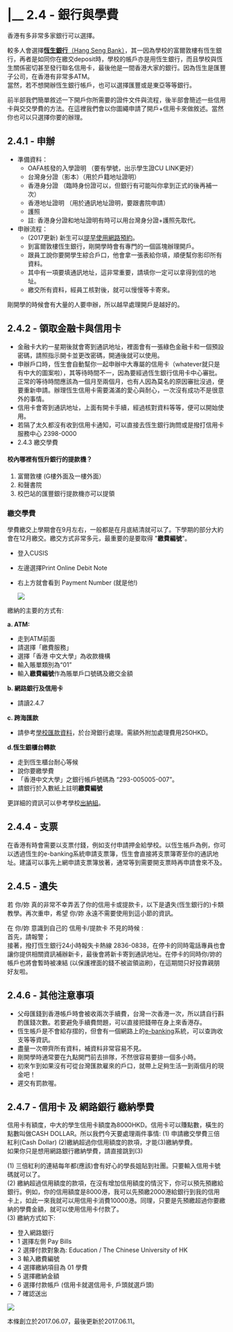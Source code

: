 # \|\_\_ 2.4 - 銀行與學費

香港有多非常多家銀行可以選擇。

較多人會選擇[**恆生銀行**（Hang Seng Bank）](https://bank.hangseng.com/1/2/chi/home)，其一因為學校的富爾敦樓有恆生銀行，再者是如同你在繳交deposit時，學校的帳戶亦是用恆生銀行，而且學校與恆生關係密切甚至發行聯名信用卡，最後他是一間香港大家的銀行。因為恆生是匯豐子公司，在香港有非常多ATM。  
當然，若不想開辦恆生銀行帳戶，也可以選擇匯豐或是東亞等等銀行。

前半部我們簡單敘述一下開戶你所需要的證件文件與流程，後半部會簡述一些信用卡與交交學費的方法。在這裡我們會以你圖繩申請了開戶+信用卡來做敘述。當然你也可以只選擇你要的辦理。

## 2.4.1 - 申辦

* 準備資料：
  * OAFA核發的入學證明 （要有學號，出示學生證CU LINK更好）
  * 台灣身分證（影本）（用於戶籍地址證明）
  * 香港身分證 （臨時身份證可以，但銀行有可能叫你拿到正式的後再補一次）
  * 香港地址證明 （用於通訊地址證明，要跟書院申請）
  * 護照
  * 註: 香港身分證和地址證明有時可以用台灣身分證+護照先取代。
* 申辦流程：
  * \(2017更新\) 新生可以[提早使用網路預約](https://bank.hangseng.com/1/2/chi/personal/banking-services/green-banking/ubooth)。 
  * 到富爾敦樓恆生銀行，剛開學時會有專門的一個區塊辦理開戶。
  * 跟員工說你要開學生綜合戶口，他會拿一張表給你填，順便幫你影印所有資料。
  * 其中有一項要填通訊地址，這非常重要，請填你一定可以拿得到信的地址。
  * 繳交所有資料，經員工核對後，就可以慢慢等卡寄來。

剛開學的時候會有大量的人要申辦，所以越早處理開戶是越好的。

## 2.4.2 - 領取金融卡與信用卡

* 金融卡大約一星期後就會寄到通訊地址，裡面會有一張綠色金融卡和一個預設密碼，請照指示開卡並更改密碼，開通後就可以使用。
* 申辦戶口時，恆生會自動幫你一起申辦中大專屬的信用卡（whatever就只是有中大的圖案啦），其等待時間不一，因為要經過恆生銀行信用卡中心審批。正常的等待時間應該為一個月至兩個月，也有人因為莫名的原因審批沒過，便要重新申請。辦理恆生信用卡需要滿滿的愛心與耐心，一次沒有成功不是很意外的事情。
* 信用卡會寄到通訊地址，上面有開卡手續，經過核對資料等等，便可以開始使用。
* 若隔了太久都沒有收到信用卡通知，可以直接去恆生銀行詢問或是撥打信用卡服務中心 2398-0000
* 2.4.3 繳交學費

#### 校內哪裡有恆升銀行的提款機？

1. 富爾敦樓 \(G樓外面及一樓外面）
2. 和聲書院
3. 校巴站的匯豐銀行提款機亦可以提領

### 繳交學費

學費繳交上學期會在9月左右，一般都是在月底結清就可以了。下學期的部分大約會在12月繳交。繳交方式非常多元，最重要的是要取得 "**繳費編號**"。

* 登入CUSIS
* 左邊選擇Print Online Debit Note
* 右上方就會看到 Payment Number \(就是他!\)

  ![](../.gitbook/assets/pay_ref.png)

繳納的主要的方式有:

**a. ATM:** 

* 走到ATM前面
* 請選擇「繳費服務」
* 選擇「香港 中文大學」為收款機構
* 輸入賬單類別為“01”
* 輸入**繳費編號**作為賬單戶口號碼及繳交金額

**b. 網路銀行及信用卡**

* 請讀2.4.7

**c. 跨海匯款**

* 請參考[學校匯款資料](http://www.cuhk.edu.hk/bursary/eng/public/financial_guides/student_fee/pay_student_fee.html#p5)，於台灣銀行處理。需額外附加處理費用250HKD。

**d.恆生銀櫃台轉款**

* 走到恆生櫃台耐心等候
* 說你要繳學費
* 「香港中文大學」之銀行帳戶號碼為 “293-005005-007”。 
* 請銀行於入數紙上註明**繳費編號**

更詳細的資訊可以參考學校[出納組](http://www.cuhk.edu.hk/bursary/eng/public/financial_guides/student_fee.html)。

## 2.4.4 - 支票

在香港有時會需要以支票付錢，例如支付申請押金給學校。以恆生帳戶為例，你可以透過恆生的e-banking系統申請支票簿，恆生會直接將支票簿寄至你的通訊地址。建議可以事先上網申請支票簿放著，通常等到需要開支票時再申請會來不及。

## 2.4.5 - 遺失

若 你/妳 真的非常不幸弄丟了你的信用卡或提款卡，以下是遺失\(恆生銀行的\)卡類教學。再次重申，希望 你/妳 永遠不需要使用到這小節的資訊。

在 你/妳 意識到自己的 信用卡/提款卡 不見的時候 :  
首先，請報警；  
接著，撥打恆生銀行24小時報失卡熱線 2836-0838，在停卡的同時電話專員也會讓你提供相關資訊補辦新卡，最後會將新卡寄到通訊地址。在停卡的同時你/妳的帳戶也將會暫時被凍結 \(以保護裡面的錢不被盜領盜刷\)，在這期間只好投靠親朋好友啦。

## 2.4.6 - 其他注意事項

* 父母匯錢到香港帳戶時會被收兩次手續費，台灣一次香港一次，所以請自行斟酌匯錢次數。若要避免手續費問題，可以直接把錢帶在身上來香港存。
* 恆生帳戶是不會給存摺的，但會有一個網路上的[e-banking](https://bank.hangseng.com/1/2/chi/)系統，可以查詢收支等等資訊。
* 盡量一次帶齊所有資料，補資料非常容易不見。
* 剛開學時通常要在九點開門前去排隊，不然很容易要排一個多小時。
* 初來乍到如果沒有可從台灣匯款雇來的戶口，就帶上足夠生活一到兩個月的現金吧！
* 遲交有罰款喔。

## 2.4.7 - 信用卡 及 網路銀行 繳納學費

信用卡有額度，中大的學生信用卡額度為8000HKD。信用卡可以賺點數，橫生的點數叫做CASH DOLLAR。所以我們今天要處理兩件事情: \(1\) 申請繳交學費三倍紅利\(Cash Dollar\) \(2\)繳納超過你信用額度的款項，才能\(3\)繳納學費。  
如果你只是想用網路銀行繳納學費，請直接跳到\(3\)

\(1\) 三倍紅利的連結每年都\(應該\)會有好心的學長姐貼到社團。只要輸入信用卡號碼就可以了。  
\(2\) 繳納超過信用額度的款項，在沒有增加信用額度的情況下，你可以預先預繳給銀行。例如，你的信用額度是8000港，我可以先預繳2000港給銀行到我的信用卡上，如此一來我就可以用信用卡消費10000港。同理，只要是先預繳超過你要繳納的學費金額，就可以使用信用卡付款了。  
\(3\) 繳納方式如下:

* 登入網路銀行
* 1 選擇左側 Pay Bills
* 2 選擇付款對象為: Education / The Chinese University of HK
* 3 輸入繳費編號
* 4 選擇繳納項目為 01 學費
* 5 選擇繳納金額
* 6 選擇付款帳戶 \(信用卡就選信用卡, 戶頭就選戶頭\)
* 7 確認送出

![](../.gitbook/assets/ccpay.png)

本條創立於2017.06.07，最後更新於2017.06.11。

